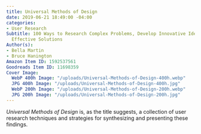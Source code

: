 ```yaml
---
title: Universal Methods of Design
date: 2019-06-21 18:49:00 -04:00
categories:
- User Research
Subtitle: 100 Ways to Research Complex Problems, Develop Innovative Ideas, and Design
  Effective Solutions
Author(s):
- Bella Martin
- Bruce Hanington
Amazon Item ID: 1592537561
Goodreads Item ID: 11698359
Cover Image:
  WebP 400h Image: "/uploads/Universal-Methods-of-Design-400h.webp"
  JPG 400h Image: "/uploads/Universal-Methods-of-Design-400h.jpg"
  WebP 200h Image: "/uploads/Universal-Methods-of-Design-200h.webp"
  JPG 200h Image: "/uploads/Universal-Methods-of-Design-200h.jpg"
---
```


*Universal Methods of Design* is, as the title suggests, a collection of user research techniques and strategies for synthesizing and presenting these findings.